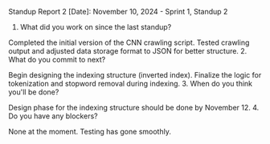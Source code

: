 Standup Report 2
[Date]: November 10, 2024 - Sprint 1, Standup 2

1. What did you work on since the last standup?

Completed the initial version of the CNN crawling script.
Tested crawling output and adjusted data storage format to JSON for better structure.
2. What do you commit to next?

Begin designing the indexing structure (inverted index).
Finalize the logic for tokenization and stopword removal during indexing.
3. When do you think you'll be done?

Design phase for the indexing structure should be done by November 12.
4. Do you have any blockers?

None at the moment. Testing has gone smoothly.